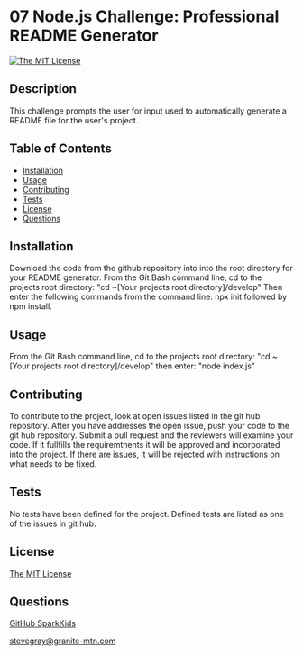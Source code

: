 
  # 07 Node.js Challenge: Professional README Generator

  [![The MIT License](https://img.shields.io/badge/License-MIT-yellow.svg)](https://opensource.org/licenses/MIT)

  ## Description

  This challenge prompts the user for input used to automatically generate a README file for the user's project. 
    
    
  ## Table of Contents 
       
  - [Installation](#installation)
  - [Usage](#usage)
  - [Contributing](#contributing)
  - [Tests](#tests)
  - [License](#license)
  - [Questions](#questions)
      
  ## Installation
      
  Download the code from the github repository into into the root directory for your README generator.  From the Git Bash command line, cd to the projects root directory: "cd ~[Your projects root directory]/develop" Then enter the following commands from the command line: npx init followed by npm install. 
  
  ## Usage
      
  From the Git Bash command line, cd to the projects root directory: "cd ~[Your projects root directory]/develop" then enter: "node index.js"
      
      
  ## Contributing

  To contribute to the project, look at open issues listed in the git hub repository. After you have addresses the open issue, push your code to the git hub repository. Submit a pull request and the reviewers will examine your code. If it fullfills the requiremtnents it will be approved and incorporated into the project. If there are issues, it will be rejected with instructions on what needs to be fixed.

  ## Tests

  No tests have been defined for the project. Defined tests are listed as one of the issues in git hub.
      
    
  ## License

  [The MIT License](https://opensource.org/licenses/MIT)

 
  ## Questions

  [GitHub SparkKids](https://github.com/SparkKids)

  [stevegray@granite-mtn.com](mailto:stevegray@granite-mtn.com)



    
    
  